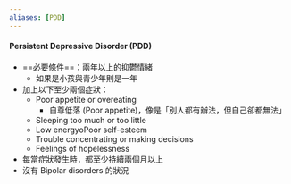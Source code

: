 ```yaml
---
aliases: [PDD]
---
```


#### Persistent Depressive Disorder (PDD)
-  ==必要條件==：兩年以上的抑鬱情緒
	- 如果是小孩與青少年則是一年
- 加上以下至少兩個症狀：
	- Poor appetite or overeating
		- 自尊低落 (Poor appetite)，像是「別人都有辦法，但自己卻都無法」
	- Sleeping too much or too little
	- Low energyoPoor self-esteem
	- Trouble concentrating or making decisions
	- Feelings of hopelessness
- 每當症狀發生時，都至少持續兩個月以上
- 沒有 Bipolar disorders 的狀況